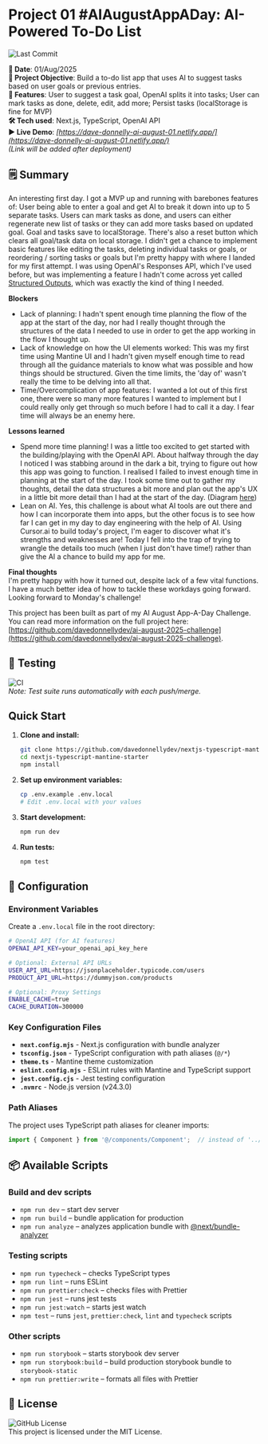 # Project 01 #AIAugustAppADay: AI-Powered To-Do List

![Last Commit](https://img.shields.io/github/last-commit/davedonnellydev/ai-august-2025-01)  

**📆 Date**: 01/Aug/2025  
**🎯 Project Objective**: Build a to-do list app that uses AI to suggest tasks based on user goals or previous entries.   
**🚀 Features**: User to suggest a task goal, OpenAI splits it into tasks; User can mark tasks as done, delete, edit, add more; Persist tasks (localStorage is fine for MVP)  
**🛠️ Tech used**: Next.js, TypeScript, OpenAI API  
**▶️ Live Demo**: *[https://dave-donnelly-ai-august-01.netlify.app/](https://dave-donnelly-ai-august-01.netlify.app/)*  
*(Link will be added after deployment)*  

## 🗒️ Summary

An interesting first day. I got a MVP up and running with barebones features of: User being able to enter a goal and get AI to break it down into up to 5 separate tasks. Users can mark tasks as done, and users can either regenerate new list of tasks or they can add more tasks based on updated goal. Goal and tasks save to localStorage. There's also a reset button which clears all goal/task data on local storage. I didn't get a chance to implement basic features like editing the tasks, deleting individual tasks or goals, or reordering / sorting tasks or goals but I'm pretty happy with where I landed for my first attempt.
I was using OpenAI's Responses API, which I've used before, but was implementing a feature I hadn't come across yet called [Structured Outputs](https://platform.openai.com/docs/guides/structured-outputs?api-mode=responses), which was exactly the kind of thing I needed.

**Blockers**  
- Lack of planning: I hadn't spent enough time planning the flow of the app at the start of the day, nor had I really thought through the structures of the data I needed to use in order to get the app working in the flow I thought up.
- Lack of knowledge on how the UI elements worked: This was my first time using Mantine UI and I hadn't given myself enough time to read through all the guidance materials to know what was possible and how things should be structured. Given the time limits, the 'day of' wasn't really the time to be delving into all that.
- Time/Overcomplication of app features: I wanted a lot out of this first one, there were so many more features I wanted to implement but I could really only get through so much before I had to call it a day. I fear time will always be an enemy here.

**Lessons learned**  

- Spend more time planning! I was a little too excited to get started with the building/playing with the OpenAI API. About halfway through the day I noticed I was stabbing around in the dark a bit, trying to figure out how this app was going to function. I realised I failed to invest enough time in planning at the start of the day. I took some time out to gather my thoughts, detail the data structures a bit more and plan out the app's UX in a little bit more detail than I had at the start of the day. (Diagram [here](/AIAugust%20Project-01.drawio.png))
- Lean on AI. Yes, this challenge is about what AI tools are out there and how I can incorporate them into apps, but the other focus is to see how far I can get in my day to day engineering with the help of AI. Using Cursor.ai to build today's project, I'm eager to discover what it's strengths and weaknesses are! Today I fell into the trap of trying to wrangle the details too much (when I just don't have time!) rather than give the AI a chance to build my app for me.

**Final thoughts**  
I'm pretty happy with how it turned out, despite lack of a few vital functions. I have a much better idea of how to tackle these workdays going forward. Looking forward to Monday's challenge!  


This project has been built as part of my AI August App-A-Day Challenge. You can read more information on the full project here: [https://github.com/davedonnellydev/ai-august-2025-challenge](https://github.com/davedonnellydev/ai-august-2025-challenge).  

## 🧪 Testing

![CI](https://github.com/davedonnellydev/ai-august-2025-01/actions/workflows/npm_test.yml/badge.svg)  
*Note: Test suite runs automatically with each push/merge.*  

## Quick Start

1. **Clone and install:**
   ```bash
   git clone https://github.com/davedonnellydev/nextjs-typescript-mantine-starter.git
   cd nextjs-typescript-mantine-starter
   npm install
   ```

2. **Set up environment variables:**
   ```bash
   cp .env.example .env.local
   # Edit .env.local with your values
   ```

3. **Start development:**
   ```bash
   npm run dev
   ```

4. **Run tests:**
   ```bash
   npm test
   ```

## 🔧 Configuration

### Environment Variables

Create a `.env.local` file in the root directory:

```bash
# OpenAI API (for AI features)
OPENAI_API_KEY=your_openai_api_key_here

# Optional: External API URLs
USER_API_URL=https://jsonplaceholder.typicode.com/users
PRODUCT_API_URL=https://dummyjson.com/products

# Optional: Proxy Settings
ENABLE_CACHE=true
CACHE_DURATION=300000
```

### Key Configuration Files

- **`next.config.mjs`** - Next.js configuration with bundle analyzer
- **`tsconfig.json`** - TypeScript configuration with path aliases (`@/*`)
- **`theme.ts`** - Mantine theme customization
- **`eslint.config.mjs`** - ESLint rules with Mantine and TypeScript support
- **`jest.config.cjs`** - Jest testing configuration
- **`.nvmrc`** - Node.js version (v24.3.0)

### Path Aliases

The project uses TypeScript path aliases for cleaner imports:

```typescript
import { Component } from '@/components/Component';  // instead of '../../../components/Component'
```


## 📦 Available Scripts
### Build and dev scripts

- `npm run dev` – start dev server
- `npm run build` – bundle application for production
- `npm run analyze` – analyzes application bundle with [@next/bundle-analyzer](https://www.npmjs.com/package/@next/bundle-analyzer)

### Testing scripts

- `npm run typecheck` – checks TypeScript types
- `npm run lint` – runs ESLint
- `npm run prettier:check` – checks files with Prettier
- `npm run jest` – runs jest tests
- `npm run jest:watch` – starts jest watch
- `npm test` – runs `jest`, `prettier:check`, `lint` and `typecheck` scripts

### Other scripts

- `npm run storybook` – starts storybook dev server
- `npm run storybook:build` – build production storybook bundle to `storybook-static`
- `npm run prettier:write` – formats all files with Prettier


## 📜 License
![GitHub License](https://img.shields.io/github/license/davedonnellydev/ai-august-2025-01)  
This project is licensed under the MIT License.  
